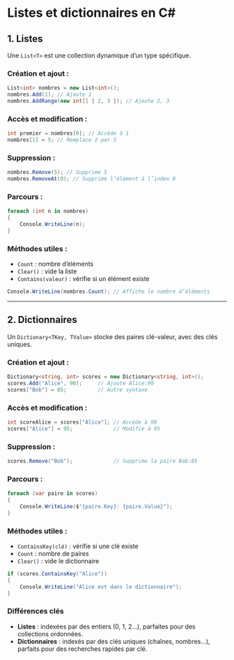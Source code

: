 #  Listes et dictionnaires en C\#

## 1. Listes

Une `List<T>` est une collection dynamique d’un type spécifique.

### Création et ajout :

```csharp
List<int> nombres = new List<int>();
nombres.Add(1); // Ajoute 1
nombres.AddRange(new int[] { 2, 3 }); // Ajoute 2, 3
```

### Accès et modification :

```csharp
int premier = nombres[0]; // Accède à 1
nombres[1] = 5; // Remplace 2 par 5
```

### Suppression :

```csharp
nombres.Remove(5); // Supprime 5
nombres.RemoveAt(0); // Supprime l’élément à l’index 0
```

### Parcours :

```csharp
foreach (int n in nombres)
{
    Console.WriteLine(n);
}
```

### Méthodes utiles :

* `Count` : nombre d’éléments
* `Clear()` : vide la liste
* `Contains(valeur)` : vérifie si un élément existe

```csharp
Console.WriteLine(nombres.Count); // Affiche le nombre d’éléments
```

---

## 2. Dictionnaires

Un `Dictionary<TKey, TValue>` stocke des paires clé-valeur, avec des clés uniques.

### Création et ajout :

```csharp
Dictionary<string, int> scores = new Dictionary<string, int>();
scores.Add("Alice", 90);     // Ajoute Alice:90
scores["Bob"] = 85;          // Autre syntaxe
```

### Accès et modification :

```csharp
int scoreAlice = scores["Alice"]; // Accède à 90
scores["Alice"] = 95;             // Modifie à 95
```

### Suppression :

```csharp
scores.Remove("Bob");             // Supprime la paire Bob:85
```

### Parcours :

```csharp
foreach (var paire in scores)
{
    Console.WriteLine($"{paire.Key}: {paire.Value}");
}
```

### Méthodes utiles :

* `ContainsKey(clé)` : vérifie si une clé existe
* `Count` : nombre de paires
* `Clear()` : vide le dictionnaire

```csharp
if (scores.ContainsKey("Alice"))
{
    Console.WriteLine("Alice est dans le dictionnaire");
}
```

### Différences clés

* **Listes** : indexées par des entiers (0, 1, 2…), parfaites pour des collections ordonnées.
* **Dictionnaires** : indexés par des clés uniques (chaînes, nombres…), parfaits pour des recherches rapides par clé.
